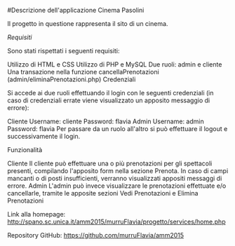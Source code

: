 #Descrizione dell'applicazione Cinema Pasolini

Il progetto in questione rappresenta il sito di un cinema.

*Requisiti*

Sono stati rispettati i seguenti requisiti:

Utilizzo di HTML e CSS
Utilizzo di PHP e MySQL
Due ruoli: admin e cliente
Una transazione nella funzione cancellaPrenotazioni (admin/eliminaPrenotazioni.php)
Credenziali

Si accede ai due ruoli effettuando il login con le seguenti credenziali (in caso di credenziali errate viene visualizzato un apposito messaggio di errore):

Cliente
Username: cliente
Password: flavia
Admin
Username: admin
Password: flavia
Per passare da un ruolo all'altro si può effettuare il logout e successivamente il login.

Funzionalità

Cliente
Il cliente può effettuare una o più prenotazioni per gli spettacoli presenti, compilando l'apposito form nella sezione Prenota.
In caso di campi mancanti o di posti insufficienti, verranno visualizzati appositi messaggi di errore.
Admin
L'admin può invece visualizzare le prenotazioni effettuate e/o cancellarle, tramite le apposite sezioni Vedi Prenotazioni e Elimina Prenotazioni

Link alla homepage:
http://spano.sc.unica.it/amm2015/murruFlavia/progetto/services/home.php

Repository GitHub:
https://github.com/murruFlavia/amm2015
